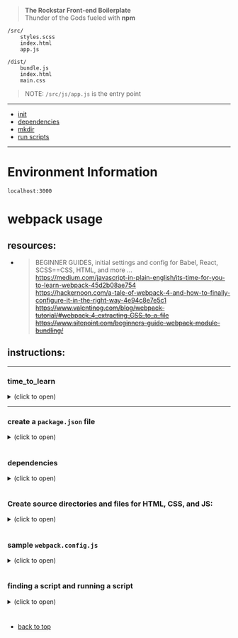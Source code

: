 > __The Rockstar Front-end Boilerplate__  
> Thunder of the Gods fueled with __npm__ 

```
/src/
    styles.scss
    index.html
    app.js

/dist/
    bundle.js
    index.html
    main.css
```
> NOTE: `/src/js/app.js` is the entry point   

___

<a name="TOC"></a>   

- [init](#init)
- [dependencies](#dependencies)
- [mkdir](#directories)
- [run scripts](#run)




<a name="init"></a>   
___    

# Environment Information
```
localhost:3000
```

# webpack usage

## resources:  
- > BEGINNER GUIDES, initial settings and config for Babel, React, SCSS==CSS, HTML, and more ...    
    https://medium.com/javascript-in-plain-english/its-time-for-you-to-learn-webpack-45d2b08ae754    
    https://hackernoon.com/a-tale-of-webpack-4-and-how-to-finally-configure-it-in-the-right-way-4e94c8e7e5c1  
    ~~https://www.valentinog.com/blog/webpack-tutorial/#webpack_4_extracting_CSS_to_a_file~~  
    ~~https://www.sitepoint.com/beginners-guide-webpack-module-bundling/~~   


## instructions:  

___  
  
### time_to_learn   
<details>
<summary>
(click to open)
</summary>

1. create project
    ```   
    npm init -y
    mkdir src
    touch src/index.js
    mkdir src/components
    touch src/components/App.js 
    npm i react react-dom   
    ```   
2. webpack and babel
    ```
    npm i -D webpack webpack-cli webpack-dev-server html-webpack-plugin
    npm i -D babel-core babel-loader@7 babel-preset-env babel-preset-react 
    ```   

</details>   

___  

### create a `package.json` file  
<details>
<summary>(click to open)</summary>

- If no file exists:  
    ```
    npm init
    ```
- If file already exists:
    ```
    npm install
    ```
- Alternatively 
    - create a package.json with default settings  
        ```
        npm init -y
        ```
    - install webpack 
        ```
        npm install --save-dev webpack webpack-cli
        ```  

</details>  

<a name="dependencies"></a>   

#

### dependencies   
<details>
<summary>(click to open)</summary>

1. install development dependencies   
    ```
    npm install --save-dev  html-webpack-plugin html-loader file-loader  style-loader css-loader postcss-loader autoprefixer  sass-loader node-sass  optimize-css-assets-webpack-plugin mini-css-extract-plugin  babel-loader @babel/core @babel/preset-env  uglifyjs-webpack-plugin  webpack webpack-cli
    ```   
    >- Read documentation for details on loading and extracting css    
    >   https://webpack.js.org/loaders/sass-loader   
    > - solution for `url(...)` path using a variable is mentioned at the following url:   
    >   https://webpack.js.org/loaders/sass-loader/#problems-with-url-    

2. install production dependencies   
    ```
    npm install --save bootstrap jquery
    ```  
</details>

<a name="directories"></a>   

#

### Create source directories and files for __HTML__, __CSS__, and __JS__:  
<details>
<summary>(click to open)</summary>

```   
mkdir -p src/js/inc src/css/inc src/html/inc && touch src/js/app.js src/css/styles.scss src/index.html .babelrc webpack.config.js 
```
- first lines in `app.js`   
    ```
    import '../css/styles.scss'
    import '../img/logo.png'

    var $ = require('jquery');
    ``` 

- first lines in `styles.scss`  
    ```
    @import "../../node_modules/bootstrap/scss/bootstrap-reboot.scss";
    ``` 

- use `HTML partials`   
    ```
    ${require('./inc/component.html')}
    ```

- place this inside the `.babelrc` file (file-relative configuration)  
    ```
    {
        "presets": ["@babel/preset-env"]
    }
    ```  

</details>

# 

### sample `webpack.config.js`    
<details>
<summary>(click to open)</summary>  

```
// ./node_modules/.bin/webpack -v
// 4.22 .0
``` 
``` 
const path = require('path');
const HtmlWebPackPlugin = require("html-webpack-plugin");
const MiniCssExtractPlugin = require("mini-css-extract-plugin");

module.exports = {
    entry: './src/js/app.js',
    output: {
        filename: 'bundle.js',
        path: path.resolve(__dirname, 'dist')
    },
    module: {
        rules: [{
                test: /\.js$/,
                exclude: /node_modules/,
                use: {
                    loader: 'babel-loader',
                }
            },
            {
                test: /\.html$/,
                use: [{
                    loader: "html-loader",
                    options: {
                        minimize: false,
                        interpolate: true
                    }
                }]
            },
            {
                // test: /\.css$/,
                test: /\.scss$/,
                use: [
                    // "style-loader",
                    MiniCssExtractPlugin.loader,
                    "css-loader",
                    "sass-loader"
                ]
            },
            {
                test: /\.(png|jpg|gif)$/,
                use: [{
                    loader: 'file-loader',
                    options: {
                        name: '[name].[ext]',
                        outputPath: 'images/'
                    }
                }]
            }
        ]
    },
    plugins: [
        new MiniCssExtractPlugin({
            filename: '[name].css',
            // chunkFilename: "[id].css"
        }),
        new HtmlWebPackPlugin({
            template: "./src/html/index.html",
            filename: "index.html"
        })
    ]
}
```  

</details>

<a name="run"></a>   

#

### finding a script and running a script

<details>
<summary>(click to open)</summary>  
   
- see the list of scripts
    ```
    npm run
    ```
- run a script
    ```
    npm run develop
    ```
- or select from list using `ntl` (installed globally)    
    https://www.npmjs.com/package/ntl  
    ```
    npm install -g ntl
    ```
    ```
    ntl
    ```  

</details>


#   
- [back to top](#TOC)





